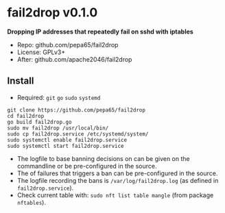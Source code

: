 # fail2drop v0.1.0
**Dropping IP addresses that repeatedly fail on sshd with iptables**

* Repo: github.com/pepa65/fail2drop
* License: GPLv3+
* After: github.com/apache2046/fail2drop

## Install
* Required: `git` `go` `sudo` `systemd`

```
git clone https://github.com/pepa65/fail2drop
cd fail2drop
go build fail2drop.go
sudo mv fail2drop /usr/local/bin/
sudo cp fail2drop.service /etc/systemd/system/
sudo systemctl enable fail2drop.service
sudo systemctl start fail2drop.service
```

* The logfile to base banning decisions on can be given on the commandline or be pre-configured in the source.
* The of failures that triggers a ban can be pre-configured in the source.
* The logfile recording the bans is `/var/log/fail2drop.log` (as defined in `fail2drop.service`).
* Check current table with: `sudo nft list table mangle` (from package `nftables`).
